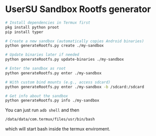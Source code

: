 # UserSU Sandbox Rootfs generator

```sh
# Install dependencies in Termux first
pkg install python proot
pip install typer

# Create a new sandbox (automatically copies Android binaries)
python generateRootfs.py create ./my-sandbox

# Update binaries later if needed
python generateRootfs.py update-binaries ./my-sandbox

# Enter the sandbox as root
python generateRootfs.py enter ./my-sandbox

# With custom bind mounts (e.g., access sdcard)
python generateRootfs.py enter ./my-sandbox -b /sdcard:/sdcard

# Get info about the sandbox
python generateRootfs.py info ./my-sandbox
```

You can just run `adb shell` and then
```sh
/data/data/com.termux/files/usr/bin/bash
```
which will start bash inside the termux enviroment.